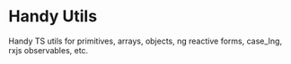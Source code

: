 # Handy Utils

Handy TS utils for primitives, arrays, objects, ng reactive forms, case_Ing, rxjs observables, etc.
